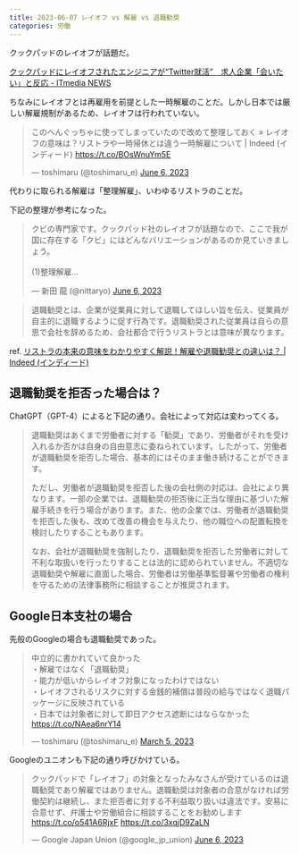 ```yaml
---
title: 2023-06-07 レイオフ vs 解雇 vs 退職勧奨
categories: 労働
---
```


クックパッドのレイオフが話題だ。

[クックパッドにレイオフされたエンジニアが“Twitter就活”　求人企業「会いたい」と反応 - ITmedia NEWS](https://www.itmedia.co.jp/news/articles/2306/06/news099.html)

ちなみにレイオフとは再雇用を前提とした一時解雇のことだ。しかし日本では厳しい解雇規制があるため、レイオフは行われていない。

<blockquote class="twitter-tweet"><p lang="ja" dir="ltr">このへんぐっちゃに使ってしまっていたので改めて整理しておく » レイオフの意味は？リストラや一時帰休とは違う一時解雇について | Indeed (インディード) <a href="https://t.co/BOsWnuYm5E">https://t.co/BOsWnuYm5E</a></p>&mdash; toshimaru (@toshimaru_e) <a href="https://twitter.com/toshimaru_e/status/1665906159000354817?ref_src=twsrc%5Etfw">June 6, 2023</a></blockquote> <script async src="https://platform.twitter.com/widgets.js" charset="utf-8"></script>

代わりに取られる解雇は「整理解雇」、いわゆるリストラのことだ。

下記の整理が参考になった。

<blockquote class="twitter-tweet"><p lang="ja" dir="ltr">クビの専門家です。クックパッド社のレイオフが話題なので、ここで我が国に存在する「クビ」にはどんなバリエーションがあるのか見ていきましょう。<br><br>(1)整理解雇…</p>&mdash; 新田 龍 (@nittaryo) <a href="https://twitter.com/nittaryo/status/1666061349976416257?ref_src=twsrc%5Etfw">June 6, 2023</a></blockquote> <script async src="https://platform.twitter.com/widgets.js" charset="utf-8"></script>

> 退職勧奨とは、企業が従業員に対して退職してほしい旨を伝え、従業員が自主的に退職するように促す行為です。退職勧奨された従業員は自らの意思で会社を辞めるため、会社都合で行うリストラとは意味が異なります。

ref. [リストラの本来の意味をわかりやすく解説！解雇や退職勧奨との違いは？ \| Indeed (インディード)](https://jp.indeed.com/career-advice/career-development/restructuring-meaning)

## 退職勧奨を拒否った場合は？

ChatGPT（GPT-4）によると下記の通り。会社によって対応は変わってくる。

> 退職勧奨はあくまで労働者に対する「勧奨」であり、労働者がそれを受け入れるか否かは自身の自由意志に委ねられています。したがって、労働者が退職勧奨を拒否した場合、基本的にはそのまま働き続けることができます。
>
> ただし、労働者が退職勧奨を拒否した後の会社側の対応は、会社により異なります。一部の企業では、退職勧奨の拒否後に正当な理由に基づいた解雇手続きを行う場合があります。また、他の企業では、労働者が退職勧奨を拒否した後も、改めて改善の機会を与えたり、他の職位への配置転換を検討したりすることもあります。
>
> なお、会社が退職勧奨を強制したり、退職勧奨を拒否した労働者に対して不利な取扱いを行ったりすることは法的に認められていません。不適切な退職勧奨や解雇に直面した場合、労働者は労働基準監督署や労働者の権利を守るための法律事務所に相談することが推奨されます。

## Google日本支社の場合

先般のGoogleの場合も退職勧奨であった。

<blockquote class="twitter-tweet"><p lang="ja" dir="ltr">中立的に書かれていて良かった<br>・解雇ではなく「退職勧奨」<br>・能力が低いからレイオフ対象になったわけではない<br>・レイオフされるリスクに対する金銭的補償は普段の給与ではなく退職パッケージに反映されている<br>・日本では対象者に対して即日アクセス遮断にはならなかった<a href="https://t.co/NAea6nrY14">https://t.co/NAea6nrY14</a></p>&mdash; toshimaru (@toshimaru_e) <a href="https://twitter.com/toshimaru_e/status/1632259353104515074?ref_src=twsrc%5Etfw">March 5, 2023</a></blockquote>

Googleのユニオンも下記の通り呼びかけている。

<blockquote class="twitter-tweet"><p lang="ja" dir="ltr">クックパッドで「レイオフ」の対象となったみなさんが受けているのは退職勧奨であり解雇ではありません。退職勧奨は対象者の合意がなければ労働契約は継続し、また拒否者に対する不利益取り扱いは違法です。安易に合意せず、弁護士や労働組合に相談することをお勧めします <a href="https://t.co/o541A6RjxF">https://t.co/o541A6RjxF</a> <a href="https://t.co/3xqjD9ZaLN">https://t.co/3xqjD9ZaLN</a></p>&mdash; Google Japan Union (@google_jp_union) <a href="https://twitter.com/google_jp_union/status/1666061096275558402?ref_src=twsrc%5Etfw">June 6, 2023</a></blockquote> <script async src="https://platform.twitter.com/widgets.js" charset="utf-8"></script>
